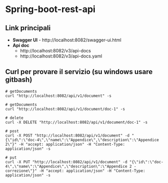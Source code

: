 # Spring-boot-rest-api

## Link principali
- **Swagger UI** - http://localhost:8082/swagger-ui.html
- **Api doc**
    - http://localhost:8082/v3/api-docs
    - http://localhost:8082/v3/api-docs.yaml

## Curl per provare il servizio (su windows usare gitbash)

```shell
# getDocuments 
curl "http://localhost:8082/api/v1/document" -s

# getDocuments 
curl "http://localhost:8082/api/v1/document/doc-1" -s

# delete 
curl -X DELETE "http://localhost:8082/api/v1/document/doc-1" -s

# post
curl -X POST "http://localhost:8082/api/v1/document" -d "{\"id\":\"doc-4\",\"name\":\"Appendice\",\"description\":\"Appendice 2\"}" -H "accept: application/json" -H "Content-Type: application/json" -s 

# put
curl -X PUT "http://localhost:8082/api/v1/document" -d "{\"id\":\"doc-4\",\"name\":\"Appendice\",\"description\":\"Appendice 2 - correzione\"}" -H "accept: application/json" -H "Content-Type: application/json" -s
```
